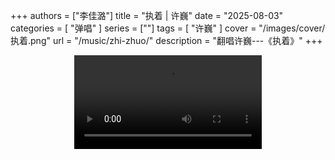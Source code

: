 +++
authors = ["李佳潞"]
title = "执着 | 许巍"
date = "2025-08-03"
categories = [
    "弹唱"
]
series = [""]
tags = [
    "许巍"
]
cover = "/images/cover/执着.png"
url = "/music/zhi-zhuo/"
description = "翻唱许巍---《执着》"
+++
<!DOCTYPE html>
<html lang="zh-CN">
<head>
    <meta charset="UTF-8">
    <meta name="viewport" content="width=device-width, initial-scale=1.0">
    <link rel="stylesheet" href="/assets/css/styles.css">
    <script src="/assets/js/toc.js"></script>    
</head>
<body>
    <article>
            <section>
            <div class="container" style="display: flex; justify-content: center;">
              <video controls style="max-width:100%; height:auto;">
                <source src="https://pub-5b6dc435fbf3499ca474b4b6941cb647.r2.dev/%E6%89%A7%E7%9D%80.mp4" type="video/mp4">
                您的浏览器不支持 HTML5 视频播放。
              </video>
            </div>
        </section>
    </article>
</body>
</html>